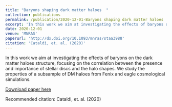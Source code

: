 ```yaml
---
title: "Baryons shaping dark matter haloes  "
collection: publications
permalink: /publication/2020-12-01-Baryons shaping dark matter haloes  
excerpt: 'In this work we aim at investigating the effects of baryons on the dark matter haloes structure, focusing on the correlation between the presence and importance of stellar discs and the halo shapes. We study the properties of a subsample of DM haloes from Fenix and eagle cosmological simulations.'
date: 2020-12-01
venue: 'MNRAS'
paperurl: 'http://dx.doi.org/10.1093/mnras/staa3988'
citation: 'Cataldi, et. al. (2020)'
---
```

In this work we aim at investigating the effects of baryons on the dark matter haloes structure, focusing on the correlation between the presence and importance of stellar discs and the halo shapes. We study the properties of a subsample of DM haloes from Fenix and eagle cosmological simulations.

[Download paper here](http://dx.doi.org/10.1093/mnras/staa3988)

Recommended citation: Cataldi, et. al. (2020)